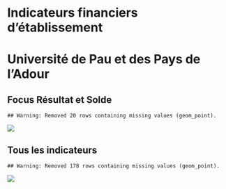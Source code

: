 Indicateurs financiers d’établissement
================

# Université de Pau et des Pays de l’Adour

## Focus Résultat et Solde

    ## Warning: Removed 20 rows containing missing values (geom_point).

![](université_de_pau_et_des_pays_de_l_adour_files/figure-gfm/etab.focus-1.png)<!-- -->

## Tous les indicateurs

    ## Warning: Removed 178 rows containing missing values (geom_point).

![](université_de_pau_et_des_pays_de_l_adour_files/figure-gfm/etab-1.png)<!-- -->
